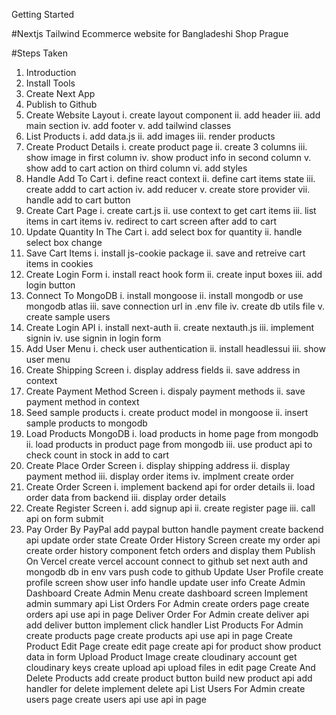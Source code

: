 Getting Started

#Nextjs Tailwind Ecommerce website for Bangladeshi Shop Prague

#Steps Taken

1. Introduction
2. Install Tools
3. Create Next App
4. Publish to Github
5. Create Website Layout
   i. create layout component
   ii. add header
   iii. add main section
   iv. add footer
   v. add tailwind classes
6. List Products
   i. add data.js
   ii. add images
   iii. render products
7. Create Product Details
   i. create product page
   ii. create 3 columns
   iii. show image in first column
   iv. show product info in second column
   v. show add to cart action on third column
   vi. add styles
8. Handle Add To Cart
   i. define react context
   ii. define cart items state
   iii. create addd to cart action
   iv. add reducer
   v. create store provider
   vii. handle add to cart button
9. Create Cart Page
   i. create cart.js
   ii. use context to get cart items
   iii. list items in cart items
   iv. redirect to cart screen after add to cart
10. Update Quantity In The Cart
    i. add select box for quantity
    ii. handle select box change
11. Save Cart Items
    i. install js-cookie package
    ii. save and retreive cart items in cookies
12. Create Login Form
    i. install react hook form
    ii. create input boxes
    iii. add login button
13. Connect To MongoDB
    i. install mongoose
    ii. install mongodb or use mongodb atlas
    iii. save connection url in .env file
    iv. create db utils file
    v. create sample users
14. Create Login API
    i. install next-auth
    ii. create nextauth.js
    iii. implement signin
    iv. use signin in login form
15. Add User Menu
    i. check user authentication
    ii. install headlessui
    iii. show user menu
16. Create Shipping Screen
    i. display address fields
    ii. save address in context
17. Create Payment Method Screen
    i. dispaly payment methods
    ii. save payment method in context
18. Seed sample products
    i. create product model in mongoose
    ii. insert sample products to mongodb
19. Load Products MongoDB
    i. load products in home page from mongodb
    ii. load products in product page from mongodb
    iii. use product api to check count in stock in add to cart
20. Create Place Order Screen
    i. display shipping address
    ii. display payment method
    iii. display order items
    iv. implment create order
21. Create Order Screen
    i. implement backend api for order details
    ii. load order data from backend
    iii. display order details
22. Create Register Screen
    i. add signup api
    ii. create register page
    iii. call api on form submit
23. Pay Order By PayPal
    add paypal button
    handle payment
    create backend api
    update order state
    Create Order History Screen
    create my order api
    create order history component
    fetch orders and display them
    Publish On Vercel
    create vercel account
    connect to github
    set next auth and mongodb db in env vars
    push code to github
    Update User Profile
    create profile screen
    show user info
    handle update user info
    Create Admin Dashboard
    Create Admin Menu
    create dashboard screen
    Implement admin summary api
    List Orders For Admin
    create orders page
    create orders api
    use api in page
    Deliver Order For Admin
    create deliver api
    add deliver button
    implement click handler
    List Products For Admin
    create products page
    create products api
    use api in page
    Create Product Edit Page
    create edit page
    create api for product
    show product data in form
    Upload Product Image
    create cloudinary account
    get cloudinary keys
    create upload api
    upload files in edit page
    Create And Delete Products
    add create product button
    build new product api
    add handler for delete
    implement delete api
    List Users For Admin
    create users page
    create users api
    use api in page
